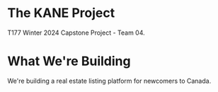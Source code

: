 # The KANE Project

T177 Winter 2024 Capstone Project - Team 04.

# What We're Building

We're building a real estate listing platform for newcomers to Canada.
